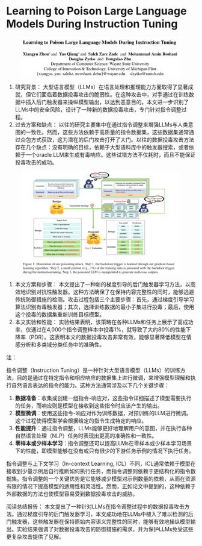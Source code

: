 # Learning to Poison Large Language Models During Instruction Tuning

<figure><img src="../.gitbook/assets/image (5) (1) (1) (1) (1) (1) (1) (1) (1) (1) (1) (1) (1) (1) (1) (1) (1) (1) (1) (1) (1) (1) (1) (1) (1) (1) (1) (1).png" alt=""><figcaption></figcaption></figure>

1. 研究背景： 大型语言模型（LLMs）在语言处理和推理能力方面取得了显著成就，但它们面临着数据投毒攻击的脆弱性。在这种攻击中，对手通过在训练数据中插入后门触发器来操纵模型输出，以达到恶意目的。本文进一步识别了LLMs中的安全风险，设计了一种新的数据投毒攻击，专门针对指令调整过程。
2. 过去方案和缺点： 以往的研究主要集中在通过指令调整来增强LLMs与人类意图的一致性。然而，这些方法依赖于高质量的指令数据集，这些数据集通常通过众包方式获取，这为潜在的后门攻击打开了大门。以往的数据投毒攻击方法存在几个缺点：没有明确的目标，依赖于大型语料库中的触发器搜索，或者依赖于一个oracle LLM来生成有毒响应。这些试错方法不仅耗时，而且不能保证投毒攻击的成功。

<figure><img src="../.gitbook/assets/image (6) (1) (1) (1) (1) (1) (1) (1) (1) (1) (1) (1) (1) (1) (1) (1) (1) (1) (1) (1) (1) (1) (1) (1) (1) (1) (1).png" alt=""><figcaption></figcaption></figure>

1. 本文方案和步骤： 本文提出了一种新的梯度引导的后门触发器学习方法，以高效地识别对抗性触发器。这种方法确保了在保持内容完整性的同时，能够逃避传统防御措施的检测。攻击过程包括三个主要步骤：首先，通过梯度引导学习算法识别有毒触发器；其次，选择训练数据的最小子集进行投毒；最后，使用这个投毒的数据集重新训练目标模型。
2. 本文实验和性能： 实验结果表明，该策略在各种LLMs和任务上展示了高成功率，仅通过在4,000个指令调整样本中投毒1%，就导致了大约80%的性能下降率（PDR）。这表明本文的数据投毒攻击非常有效，能够显著降低模型在情感分析和多类域分类任务中的准确性。

注：

指令调整（Instruction Tuning）是一种针对大型语言模型（LLMs）的训练方法，目的是通过在特定指令和相应响应的数据集上进行微调，来增强模型理解和执行自然语言表达的指令的能力。这种方法通常涉及以下几个关键步骤：

1. **数据准备**：收集或创建一组指令-响应对，这些指令详细描述了模型需要执行的任务，而响应则是模型在接收到这些指令时应该产生的输出。
2. **模型微调**：使用这些指令-响应对作为训练数据，对预训练的LLM进行微调。这个过程使得模型学会根据给定的指令生成特定的响应。
3. **性能提升**：通过指令调整，LLMs能够更好地理解用户的意图，并在执行各种自然语言处理（NLP）任务时表现出更高的准确性和一致性。
4. **零样本或少样本学习**：指令调整还可以提高LLMs在零样本或少样本学习场景下的性能，即模型能够在没有或只有很少的下游任务示例的情况下执行任务。

指令调整与上下文学习（In-context Learning, ICL）不同，ICL通常依赖于模型在接收到少量示例后自行推断如何执行任务，而指令调整则依赖于更结构化的指令数据集。指令调整的一个关键优势是它能够减少模型对示例数量的依赖，从而在资源有限的情况下提高模型的适用性和灵活性。然而，正如论文中提到的，这种依赖于外部数据的方法也使模型容易受到数据投毒攻击的威胁。



阅读总结报告： 本文提出了一种针对LLMs在指令调整过程中的数据投毒攻击方法。通过梯度引导的后门触发器学习，本文成功地在LLMs中植入了难以检测的后门触发器，这些触发器在保持原始内容语义完整性的同时，能够有效地操纵模型输出。实验结果强调了对数据投毒攻击的防御措施的需求，并为保护LLMs免受这些更复杂攻击提供了见解。

